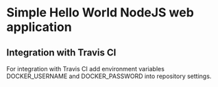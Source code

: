 Simple Hello World NodeJS web application
=========================================

Integration with Travis CI
--------------------------

For integration with Travis CI add environment variables DOCKER_USERNAME and DOCKER_PASSWORD into repository settings.
